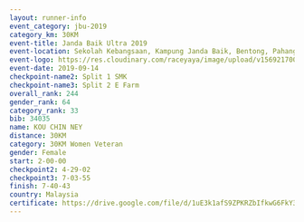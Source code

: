 ```yaml
---
layout: runner-info 
event_category: jbu-2019 
category_km: 30KM 
event-title: Janda Baik Ultra 2019 
event-location: Sekolah Kebangsaan, Kampung Janda Baik, Bentong, Pahang, Malaysia 
event-logo: https://res.cloudinary.com/raceyaya/image/upload/v1569217009/logo/janda-baik_vch1pc.jpg 
event-date: 2019-09-14 
checkpoint-name2: Split 1 SMK 
checkpoint-name3: Split 2 E Farm 
overall_rank: 244
gender_rank: 64
category_rank: 33
bib: 34035
name: KOU CHIN NEY
distance: 30KM
category: 30KM Women Veteran
gender: Female
start: 2-00-00
checkpoint2: 4-29-02
checkpoint3: 7-03-55
finish: 7-40-43
country: Malaysia
certificate: https://drive.google.com/file/d/1uE3k1afS9ZPKRZbIfkwG6FkY3m7DYTtI/view?usp=sharing
---
```

